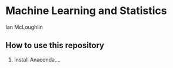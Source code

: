 # Machine Learning and Statistics

Ian McLoughlin

## How to use this repository

1. Install Anaconda....